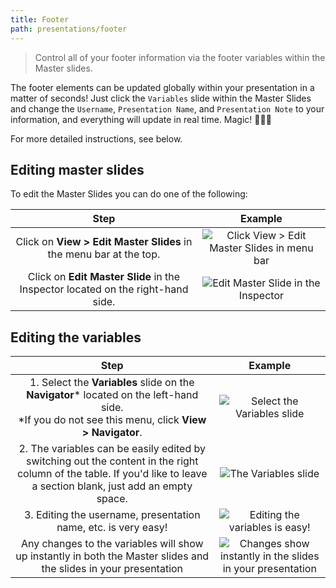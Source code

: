 ```yaml
---
title: Footer
path: presentations/footer
---
```


> Control all of your footer information via the footer variables within the Master slides.

The footer elements can be updated globally within your presentation in a matter of seconds! Just click the `Variables` slide within the Master Slides and change the `Username`, `Presentation Name`, and `Presentation Note` to your information, and everything will update in real time. Magic! 🧙🏽‍🔮

For more detailed instructions, see below.

## Editing master slides

To edit the Master Slides you can do one of the following:

|   Step  | Example |
| :-----: | :-----: |
| Click on **View > Edit Master Slides** in the menu bar at the top. | ![Click View > Edit Master Slides in menu bar](https://user-images.githubusercontent.com/10384315/56168669-b2ba6480-5f90-11e9-9689-f6827e60a8de.png) |
| Click on **Edit Master Slide** in the Inspector located on the right-hand side. | ![Edit Master Slide in the Inspector](https://user-images.githubusercontent.com/10384315/56168688-bea62680-5f90-11e9-835f-38d36bbe67b7.png) |


## Editing the variables

|   Step  | Example |
| :-----: | :-----: |
| 1. Select the **Variables** slide on the **Navigator*** located on the left-hand side.<br />*If you do not see this menu, click **View > Navigator**. | ![Select the Variables slide](https://user-images.githubusercontent.com/10384315/56168721-d54c7d80-5f90-11e9-88a0-2ef672b83c1b.png) |
| 2. The variables can be easily edited by switching out the content in the right column of the table. If you'd like to leave a section blank, just add an empty space. | ![The Variables slide](https://user-images.githubusercontent.com/10384315/57877127-e5dc5780-77cb-11e9-923e-65c2823d70b8.png) |
| 3. Editing the username, presentation name, etc. is very easy! | ![Editing the variables is easy!](https://user-images.githubusercontent.com/10384315/57877220-21772180-77cc-11e9-9488-a02f156cfb0b.png) |
| Any changes to the variables will show up instantly in both the Master slides and the slides in your presentation | ![Changes show instantly in the slides in your presentation](https://user-images.githubusercontent.com/10384315/57877221-21772180-77cc-11e9-92b4-56d7599511dc.png) |